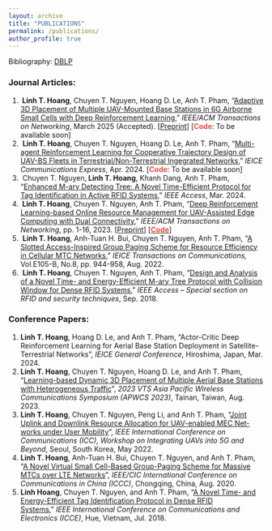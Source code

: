 ```yaml
---
layout: archive
title: "PUBLICATIONS"
permalink: /publications/
author_profile: true
---
```


<!-- Google tag (gtag.js) -->
<script async src="https://www.googletagmanager.com/gtag/js?id=G-FTB71GTS1Y"></script>
<script>
  window.dataLayer = window.dataLayer || [];
  function gtag(){dataLayer.push(arguments);}
  gtag('js', new Date());

  gtag('config', 'G-FTB71GTS1Y');
</script>

<!-- {% if author.googlescholar %}
  You can also find my articles on <u><a href="{{author.googlescholar}}">my Google Scholar profile</a>.</u>
{% endif %}

{% include base_path %}

{% for post in site.publications reversed %}
  {% include archive-single.html %}
{% endfor %} -->

Bibliography: <a href="https://dblp.org/pid/229/2990.html">DBLP</a>

### Journal Articles: 
<ol>
	<li><strong>&nbsp;Linh T. Hoang</strong>, Chuyen T. Nguyen, Hoang D. Le, Anh T. Pham, &ldquo;<a href="">Adaptive 3D Placement of Multiple UAV-Mounted Base Stations in 6G Airborne Small Cells with Deep Reinforcement Learning</a>,&rdquo; <em>IEEE/ACM Transactions on Networking</em>, March 2025 (Accepted). [<a href="https://doi.org/10.36227/techrxiv.174235547.72508683/v1">Preprint</a>] [<span style="color:#e74c3c;font-weight:bold">Code</span>: To be available soon]</li>
  <li>&nbsp;<strong>Linh T. Hoang</strong>, Chuyen T. Nguyen, Hoang D. Le, Anh T. Pham, &ldquo;<a href="https://doi.org/10.23919/comex.2024XBL0084">Multi-agent Reinforcement Learning for Cooperative Trajectory Design of UAV-BS Fleets in Terrestrial/Non-Terrestrial Ingegrated Networks</a>,&rdquo; <em>IEICE Communications Express</em>, Apr. 2024. [<span style="color:#e74c3c;font-weight:bold">Code</span>: To be available soon]</li>
	<li>&nbsp;Chuyen T. Nguyen,<strong> Linh T. Hoang</strong>, Khanh Dang, Anh T. Pham, &ldquo;<a href="https://doi.org/10.1109/ACCESS.2024.3376742">Enhanced M-ary Detecting Tree: A Novel Time-Efficient Protocol for Tag Identification in Active RFID Systems</a>,&rdquo; <em>IEEE Access</em>, Mar. 2024.</li>
	<li><strong>&nbsp;Linh T. Hoang</strong>, Chuyen T. Nguyen, Anh T. Pham, &ldquo;<a href="https://ieeexplore.ieee.org/document/10102429">Deep Reinforcement Learning-based Online Resource Management for UAV-Assisted Edge Computing with Dual Connectivity</a>,&rdquo; <em>IEEE/ACM Transactions on Networking</em>, pp. 1-16, 2023. [<a href="https://www.techrxiv.org/articles/preprint/Deep_Reinforcement_Learning-based_Online_Resource_Management_for_UAV-Assisted_Edge_Computing_with_Dual_Connectivity/22340134">Preprint</a>] [<strong><a href="https://github.com/linhhoang-ex/edgecomputing-drl"><span style="color:#e74c3c">Code</span></a></strong>]&nbsp;</li>
	<li>&nbsp;<strong>Linh T. Hoang</strong>, Anh-Tuan H. Bui, Chuyen T. Nguyen, Anh T. Pham, &ldquo;<a href="https://www.jstage.jst.go.jp/article/transcom/advpub/0/advpub_2021EBP3157/_article/-char/ja/">A Slotted Access-Inspired Group Paging Scheme for Resource Efficiency in Cellular MTC Networks</a>,&rdquo; <em>IEICE Transactions on Communications,</em> Vol.E105-B, No.8, pp. 944-958, Aug. 2022.&nbsp;</li>
	<li>&nbsp;<strong>Linh T. Hoang</strong>, Chuyen T. Nguyen, Anh T. Pham, &ldquo;<a href="https://ieeexplore.ieee.org/document/8485691">Design and Analysis of a Novel Time- and Energy-Efficient M-ary Tree Protocol with Collision Window for Dense RFID Systems</a>,&rdquo; <em>IEEE Access &ndash; Special section on RFID and security techniques</em>, Sep. 2018.</li>
</ol>

### Conference Papers: 
<ol>
  <li><strong>Linh T. Hoang</strong>, Hoang D. Le, and Anh T. Pham, &ldquo;Actor-Critic Deep Reinforcement Learning for Aerial Base Station Deployment in Satellite-Terrestrial Networks&rdquo;, <em>IEICE General Conference</em>, Hiroshima, Japan, Mar. 2024.&nbsp;</li>
  <li><strong>Linh T. Hoang</strong>, Chuyen T. Nguyen, Hoang D. Le, and Anh T. Pham, &ldquo;<a href="https://ieeexplore.ieee.org/abstract/document/10233963">Learning-based Dynamic 3D Placement of Multiple Aerial Base Stations with Heterogeneous Traffic</a>&rdquo;, <em>2023 VTS Asia Pacific Wireless Communications Symposium (APWCS 2023)</em>, Tainan, Taiwan, Aug. 2023.&nbsp;</li>
	<li><strong>Linh T. Hoang</strong>, Chuyen T. Nguyen, Peng Li, and Anh T. Pham, &ldquo;<a href="https://ieeexplore.ieee.org/document/9814687">Joint Uplink and Downlink Resource Allocation for UAV-enabled MEC Net- works under User Mobility</a>&rdquo;, <em>IEEE International Conference on Communications (ICC), Workshop&nbsp;on Integrating UAVs into 5G and Beyond</em>, Seoul, South Korea, May 2022.&nbsp;</li>
	<li><strong>Linh T. Hoang</strong>, Anh-Tuan H. Bui, Chuyen T. Nguyen, and Anh T. Pham, &ldquo;<a href="https://ieeexplore.ieee.org/document/9238907">A Novel Virtual Small Cell-Based Group-Paging Scheme for Massive MTCs over LTE Networks</a>&rdquo;, <em>IEEE/CIC International Conference on Communications in China (ICCC)</em>, Chongqing, China, Aug. 2020.&nbsp;</li>
	<li><strong>Linh Hoang</strong>, Chuyen T. Nguyen, and Anh T. Pham, &ldquo;<a href="https://ieeexplore.ieee.org/document/8465577">A Novel Time- and Energy-Efficient Tag Identification Protocol in Dense RFID Systems</a>,&rdquo;&nbsp;<em>IEEE International Conference on Communications and Electronics (ICCE)</em>, Hue, Vietnam, Jul. 2018.&nbsp;</li>
</ol>

